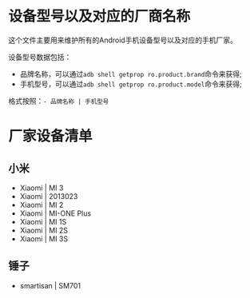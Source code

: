 设备型号以及对应的厂商名称
=========================

这个文件主要用来维护所有的Android手机设备型号以及对应的手机厂家。

设备型号数据包括：
- 品牌名称，可以通过`adb shell getprop ro.product.brand`命令来获得;
- 手机型号，可以通过`adb shell getprop ro.product.model`命令来获得;

格式按照：`- 品牌名称 | 手机型号`

厂家设备清单
============

## 小米

- Xiaomi | MI 3
- Xiaomi | 2013023
- Xiaomi | MI 2
- Xiaomi | MI-ONE Plus
- Xiaomi | MI 1S
- Xiaomi | MI 2S
- Xiaomi | MI 3S

## 锤子

- smartisan | SM701

